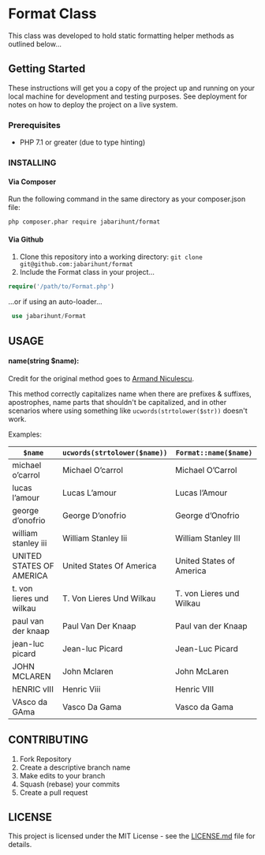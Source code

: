 
# Format Class

This class was developed to hold static formatting helper methods as outlined below...

## Getting Started

These instructions will get you a copy of the project up and running on your local machine for development and testing purposes. See deployment for notes on how to deploy the project on a live system.

### Prerequisites

- PHP 7.1 or greater (due to type hinting)


### INSTALLING

#### Via Composer

Run the following command in the same directory as your composer.json file:

`php composer.phar require jabarihunt/format`

#### Via Github

1. Clone this repository into a working directory: `git clone git@github.com:jabarihunt/format`
2. Include the Format class in your project...

```php
require('/path/to/Format.php')
```
...or if using an auto-loader...
```php
 use jabarihunt/Format
 ```

## USAGE

#### name(string $name):

Credit for the original method goes to [Armand Niculescu](https://www.media-division.com/correct-name-capitalization-in-php/).

This method correctly capitalizes name when there are prefixes & suffixes, apostrophes, name parts that shouldn't be capitalized, and in other scenarios where using something like `ucwords(strtolower($str))` doesn't work.

Examples:

| `$name`                  |  `ucwords(strtolower($name))` | `Format::name($name)`    |
|--------------------------|-------------------------------|--------------------------|
| michael o’carrol         | Michael O’carrol              | Michael O’Carrol         |
| lucas l’amour            | Lucas L’amour                 | Lucas l’Amour            |
| george d’onofrio         | George D’onofrio              | George d’Onofrio         |
| william stanley iii      | William Stanley Iii           | William Stanley III      |
| UNITED STATES OF AMERICA | United States Of America      | United States of America |
| t. von lieres und wilkau | T. Von Lieres Und Wilkau      | T. von Lieres und Wilkau |
| paul van der knaap       | Paul Van Der Knaap            | Paul van der Knaap       |
| jean-luc picard          | Jean-luc Picard               | Jean-Luc Picard          |
| JOHN MCLAREN             | John Mclaren                  | John McLaren             |
| hENRIC vIII              | Henric Viii                   | Henric VIII              |
| VAsco da GAma            | Vasco Da Gama                 | Vasco da Gama            |

## CONTRIBUTING

1. Fork Repository
2. Create a descriptive branch name
3. Make edits to your branch
4. Squash (rebase) your commits
5. Create a pull request

## LICENSE

This project is licensed under the MIT License - see the [LICENSE.md] file for details.

[LICENSE.md]: <LICENSE.md>